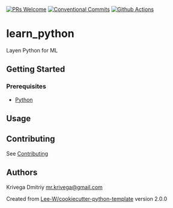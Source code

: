 [![PRs Welcome](https://img.shields.io/badge/PRs-welcome-brightgreen.svg?style=flat-square)](http://makeapullrequest.com)
[![Conventional Commits](https://img.shields.io/badge/Conventional%20Commits-1.0.0-yellow.svg?style=flat-square)](https://conventionalcommits.org)
[![Github Actions](https://github.com/Krivega/learn_python/actions/workflows/python-check.yaml/badge.svg)](https://github.com/Krivega/learn_python/actions/workflows/python-check.yaml)


# learn_python

Layen Python for ML

## Getting Started

### Prerequisites
* [Python](https://www.python.org/downloads/)

## Usage

## Contributing
See [Contributing](contributing.md)

## Authors
Krivega Dmitriy <mr.krivega@gmail.com>

Created from [Lee-W/cookiecutter-python-template](https://github.com/Lee-W/cookiecutter-python-template/tree/2.0.0) version 2.0.0
